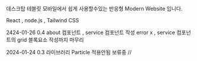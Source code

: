 <!-- 프로젝트 소개 -->

데스크탑 테블릿 모바일에서 쉽게 사용할수있는 반응형 Modern Website 입니다.

 <!-- 사용된 기술  -->

React , node.js , Tailwind CSS

<!-- 사용방법 -->

<!-- 프로젝트 구조 -->

<!-- 의존성 관리 -->

<!-- 테스트 -->

<!-- 기여방법 및 개발 가이드 -->

<!-- 라이센스 -->

<!-- 진행과정 -->

2424-01-26 0.4 about 컴포넌트 , service 컴포넌트 작성 error x , service 컴포넌트의 grid 블록요소 작성까지 마무리

<!-- ERROR -->

2024-01-24 0.3 라이브러리 Particle 적용안됨 보류중 //
